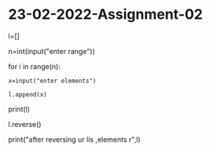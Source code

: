 # 23-02-2022-Assignment-02
l=[]

n=int(input("enter range"))

for i in range(n):

    x=input("enter elements")

    l.append(x)

print(l)

l.reverse()

print("after reversing ur lis ,elements r",l)
